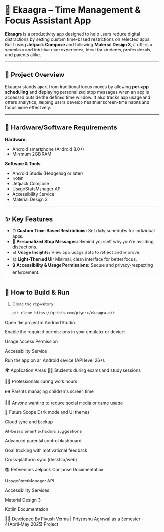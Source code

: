 # 📱 Ekaagra –  Time Management & Focus Assistant App

**Ekaagra** is a productivity app designed to help users reduce digital distractions by setting custom time-based restrictions on selected apps. Built using **Jetpack Compose** and following **Material Design 3**, it offers a seamless and intuitive user experience, ideal for students, professionals, and parents alike.

---

## 🧠 Project Overview

Ekaagra stands apart from traditional focus modes by allowing **per-app scheduling** and displaying personalized stop messages when an app is accessed outside the defined time window. It also tracks app usage and offers analytics, helping users develop healthier screen-time habits and focus more effectively.

---

## 🔧 Hardware/Software Requirements

**Hardware:**
- Android smartphone (Android 8.0+)
- Minimum 2GB RAM

**Software & Tools:**
- Android Studio (Hedgehog or later)
- Kotlin
- Jetpack Compose
- UsageStatsManager API
- Accessibility Service
- Material Design 3

---

## ✨ Key Features

- ⏰ **Custom Time-Based Restrictions:** Set daily schedules for individual apps.
- 🚫 **Personalized Stop Messages:** Remind yourself why you're avoiding distractions.
- 📊 **Usage Insights:** View app usage data to reflect and improve.
- 🌞 **Light-Themed UI:** Minimal, clean interface for better focus.
- 🔒 **Accessibility & Usage Permissions:** Secure and privacy-respecting enforcement.

---

## 🚀 How to Build & Run

1. Clone the repository:
   ```bash
   git clone https://github.com/piyerx/ekaagra.git
Open the project in Android Studio.

Enable the required permissions in your emulator or device:

Usage Access Permission

Accessibility Service

Run the app on an Android device (API level 26+).

🌍 Application Areas
🧑‍🎓 Students during exams and study sessions

👨‍💼 Professionals during work hours

👪 Parents managing children's screen time

🧘‍♂️ Anyone wanting to reduce social media or game usage

🔮 Future Scope
Dark mode and UI themes

Cloud sync and backup

AI-based smart schedule suggestions

Advanced parental control dashboard

Goal tracking with motivational feedback

Cross-platform sync (desktop/web)

📚 References
Jetpack Compose Documentation

UsageStatsManager API

Accessibility Services

Material Design 3

Kotlin Documentation

👨‍🏫 Developed By
Piyush Verma | Priyanshu Agrawal
as a Semester - 4(April–May 2025) Project
